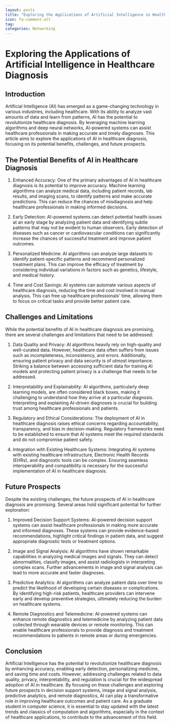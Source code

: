 ```yaml
---
layout: posts
title: "Exploring the Applications of Artificial Intelligence in Healthcare Diagnosis"
icon: fa-comment-alt
tag:      
categories: Networking
---
```



# Exploring the Applications of Artificial Intelligence in Healthcare Diagnosis

## Introduction

Artificial Intelligence (AI) has emerged as a game-changing technology in various industries, including healthcare. With its ability to analyze vast amounts of data and learn from patterns, AI has the potential to revolutionize healthcare diagnosis. By leveraging machine learning algorithms and deep neural networks, AI-powered systems can assist healthcare professionals in making accurate and timely diagnoses. This article aims to explore the applications of AI in healthcare diagnosis, focusing on its potential benefits, challenges, and future prospects.

## The Potential Benefits of AI in Healthcare Diagnosis

1. Enhanced Accuracy: One of the primary advantages of AI in healthcare diagnosis is its potential to improve accuracy. Machine learning algorithms can analyze medical data, including patient records, lab results, and imaging scans, to identify patterns and make accurate predictions. This can reduce the chances of misdiagnosis and help healthcare professionals in making informed decisions.

2. Early Detection: AI-powered systems can detect potential health issues at an early stage by analyzing patient data and identifying subtle patterns that may not be evident to human observers. Early detection of diseases such as cancer or cardiovascular conditions can significantly increase the chances of successful treatment and improve patient outcomes.

3. Personalized Medicine: AI algorithms can analyze large datasets to identify patient-specific patterns and recommend personalized treatment plans. This can improve the efficacy of treatment by considering individual variations in factors such as genetics, lifestyle, and medical history.

4. Time and Cost Savings: AI systems can automate various aspects of healthcare diagnosis, reducing the time and cost involved in manual analysis. This can free up healthcare professionals' time, allowing them to focus on critical tasks and provide better patient care.

## Challenges and Limitations

While the potential benefits of AI in healthcare diagnosis are promising, there are several challenges and limitations that need to be addressed:

1. Data Quality and Privacy: AI algorithms heavily rely on high-quality and well-curated data. However, healthcare data often suffers from issues such as incompleteness, inconsistency, and errors. Additionally, ensuring patient privacy and data security is of utmost importance. Striking a balance between accessing sufficient data for training AI models and protecting patient privacy is a challenge that needs to be addressed.

2. Interpretability and Explainability: AI algorithms, particularly deep learning models, are often considered black boxes, making it challenging to understand how they arrive at a particular diagnosis. Interpreting and explaining AI-driven diagnoses is crucial for building trust among healthcare professionals and patients.

3. Regulatory and Ethical Considerations: The deployment of AI in healthcare diagnosis raises ethical concerns regarding accountability, transparency, and bias in decision-making. Regulatory frameworks need to be established to ensure that AI systems meet the required standards and do not compromise patient safety.

4. Integration with Existing Healthcare Systems: Integrating AI systems with existing healthcare infrastructure, Electronic Health Records (EHRs), and diagnostic tools can be complex. Ensuring seamless interoperability and compatibility is necessary for the successful implementation of AI in healthcare diagnosis.

## Future Prospects

Despite the existing challenges, the future prospects of AI in healthcare diagnosis are promising. Several areas hold significant potential for further exploration:

1. Improved Decision Support Systems: AI-powered decision support systems can assist healthcare professionals in making more accurate and informed diagnoses. These systems can provide evidence-based recommendations, highlight critical findings in patient data, and suggest appropriate diagnostic tests or treatment options.

2. Image and Signal Analysis: AI algorithms have shown remarkable capabilities in analyzing medical images and signals. They can detect abnormalities, classify images, and assist radiologists in interpreting complex scans. Further advancements in image and signal analysis can lead to more accurate and faster diagnoses.

3. Predictive Analytics: AI algorithms can analyze patient data over time to predict the likelihood of developing certain diseases or complications. By identifying high-risk patients, healthcare providers can intervene early and develop preventive strategies, ultimately reducing the burden on healthcare systems.

4. Remote Diagnostics and Telemedicine: AI-powered systems can enhance remote diagnostics and telemedicine by analyzing patient data collected through wearable devices or remote monitoring. This can enable healthcare professionals to provide diagnosis and treatment recommendations to patients in remote areas or during emergencies.

## Conclusion

Artificial Intelligence has the potential to revolutionize healthcare diagnosis by enhancing accuracy, enabling early detection, personalizing medicine, and saving time and costs. However, addressing challenges related to data quality, privacy, interpretability, and regulation is crucial for the widespread adoption of AI in healthcare. By focusing on these challenges and exploring future prospects in decision support systems, image and signal analysis, predictive analytics, and remote diagnostics, AI can play a transformative role in improving healthcare outcomes and patient care. As a graduate student in computer science, it is essential to stay updated with the latest trends and classics of computation and algorithms, especially in the context of healthcare applications, to contribute to the advancement of this field.